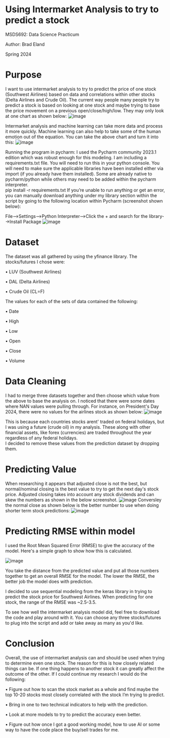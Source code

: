 # Using Intermarket Analysis to try to predict a stock

MSDS692: Data Science Practicum

Author: Brad Eland

Spring 2024

# Purpose
I want to use intermarket analysis to try to predict the price of one stock (Southwest Airlines) based on data and correlations within other stocks (Delta Airlines and Crude Oil).  The current way people many people try to predict a stock is based on looking at one stock and maybe trying to base the price movement on a previous open/close/high/low.  They may only look at one chart as shown below:
 ![image](https://github.com/bradeland/Regis-MSDS-Practicum-I/assets/23301104/cab6ecba-ba3e-4e0e-a25b-ea2a86ea9590)

Intermarket analysis and machine learning can take more data and process it more quickly.  Machine learning can also help to take some of the human emotion out of the equation.  You can take the above chart and turn it into this:
 ![image](https://github.com/bradeland/Regis-MSDS-Practicum-I/assets/23301104/7317b6be-fc10-4e4b-9cf4-1d27bed0d4fb)

Running the program in pycharm:
I used the Pycharm community 2023.1 edition which was robust enough for this modeling. 
I am including a requirements.txt file.  You will need to run this in your python console.
You will need to make sure the applicable libraries have been installed either via import (if you already have them installed).  Some are already native to pycharm/python while others may need to be added within the pycharm interpreter.  
pip install -r requirements.txt
If you’re unable to run anything or get an error, you can manually download anything under my library section within the script by going to the following location within Pycharm (screenshot shown below):

File-->Settings-->Python Interpreter-->Click the + and search for the library-->Install Package
![image](https://github.com/bradeland/Regis-MSDS-Practicum-I/assets/23301104/c6242b28-a073-4efa-ae32-fdc25dc02085)

# Dataset
The dataset was all gathered by using the yfinance library.  The stocks/futures I chose were:

•	LUV (Southwest Airlines)

•	DAL (Delta Airlines)

•	Crude Oil (CL=F)

The values for each of the sets of data contained the following:

•	Date

•	High

•	Low

•	Open

•	Close

•	Volume

# Data Cleaning
I had to merge three datasets together and then choose which value from the above to base the analysis on.  I noticed that there were some dates where NAN values were pulling through.  For instance, on President's Day 2024, there were no values for the airlines stock as shown below:
![image](https://github.com/bradeland/Regis-MSDS-Practicum-I/assets/23301104/f277d6b2-eca8-49e5-857c-6464580d6690)

This is because each countries stocks arent' traded on federal holidays, but I was using a future (crude oil) in my analysis.  These along with other financial assets, like forex (currencies) are traded throughout the year regardless of any federal holidays.   
I decided to remove these values from the prediction dataset by dropping them.

# Predicting Value
When researching it appears that adjusted close is not the best, but normal/nominal closing is the best value to try to get the next day's stock price.
Adjusted closing takes into account any stock dividends and can skew the numbers as shown in the below screenshot.
![image](https://github.com/bradeland/Regis-MSDS-Practicum-I/assets/23301104/180fa170-248c-4bc1-a117-2b4ade4da104)
Conversley the normal close as shown below is the better number to use when doing shorter term stock predictions:
![image](https://github.com/bradeland/Regis-MSDS-Practicum-I/assets/23301104/10cde0e1-7b2b-4daa-8793-49ba8adb4420)

# Predicting RMSE within model
I used the Root Mean Squared Error (RMSE) to give the accuracy of the model.  Here's a simple graph to show how this is calculated.  

![image](https://github.com/bradeland/Regis-MSDS-Practicum-I/assets/23301104/ead1b7e8-c036-449f-9542-efcd936c1b18)

You take the distance from the predicted value and put all those numbers together to get an overall RMSE for the model.  The lower the RMSE, the better job the model does with prediction.

I decided to use sequential modeling from the keras library in trying to predict the stock price for Southwest Airlines.  When predicting for one stock, the range of the RMSE was ~2.5-3.5.  

To see how well the intermarket analysis model did, feel free to download the code and play around with it.  You can choose any three stocks/futures to plug into the script and add or take away as many as you'd like.

# Conclusion
Overall, the use of intermarket analysis can and should be used when trying to determine even one stock.  The reason for this is how closely related things can be.  If one thing happens to another stock it can greatly affect the outcome of the other.  If I could continue my research I would do the following:

•	Figure out how to scan the stock market as a whole and find maybe the top 10-20 stocks most closely correlated with the stock I’m trying to predict.

•	Bring in one to two technical indicators to help with the prediction.

•	Look at more models to try to predict the accuracy even better.

•	Figure out how once I got a good working model, how to use AI or some way to have the code place the buy/sell trades for me.





